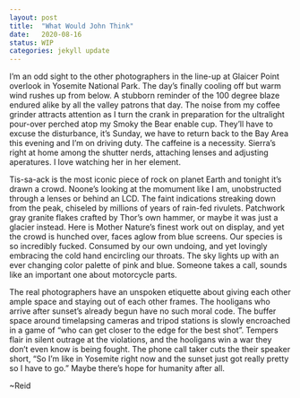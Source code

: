 ```yaml
---
layout: post
title:  "What Would John Think"
date:   2020-08-16
status: WIP
categories: jekyll update
--- 
```


<p>I’m an odd sight to the other photographers in the line-up at Glaicer Point overlook in Yosemite National Park. The day’s finally cooling off but warm wind rushes up from below. A stubborn reminder of the 100 degree blaze endured alike by all the valley patrons that day.  The noise from my coffee grinder attracts attention as I turn the crank in preparation for the ultralight pour-over perched atop my Smoky the Bear enable cup. They’ll have to excuse the disturbance, it’s Sunday, we have to return back to the Bay Area this evening and I’m on driving duty.  The caffeine is a necessity.  Sierra’s right at home among the shutter nerds, attaching lenses and adjusting aperatures. I love watching her in her element.</p>
<p>Tis-sa-ack is the most iconic piece of rock on planet Earth and tonight it’s drawn a crowd. Noone’s looking at the momument like I am, unobstructed through a lenses or behind an LCD.  The faint indications streaking down from the peak, chiseled by millions of years of rain-fed rivulets.  Patchwork gray granite flakes crafted by Thor’s own hammer, or maybe it was just a glacier instead. Here is Mother Nature’s finest work out on display, and yet the crowd is hunched over, faces aglow from blue screens.  Our species is so incredibly fucked.  Consumed by our own undoing, and yet lovingly embracing the cold hand encircling our throats. The sky lights up with an ever changing color palette of pink and blue.  Someone takes a call, sounds like an important one about motorcycle parts.</p>
<p>The real photographers have an unspoken etiquette about giving each other ample space and staying out of each other frames.  The hooligans who arrive after sunset’s already begun have no such moral code. The buffer space around timelapsing cameras and tripod stations is slowly encroached in a game of “who can get closer to the edge for the best shot”.  Tempers flair in silent outrage at the violations, and the hooligans win a war they don’t even know is being fought.  The phone call taker cuts the their speaker short, “So I’m like in Yosemite right now and the sunset just got really pretty so I have to go.” Maybe there’s hope for humanity after all.</p>
<p>~Reid</p>

<!--stackedit_data:
eyJoaXN0b3J5IjpbMjAwNTAzMDYwXX0=
-->